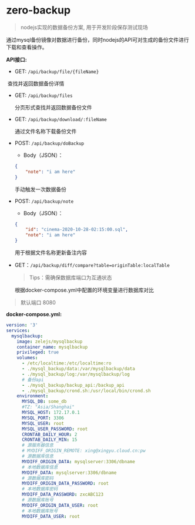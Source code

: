 # zero-backup
> nodejs实现的数据备份方案, 用于开发阶段保存测试现场

通过mysql备份镜像对数据进行备份，同时nodejs的API可对生成的备份文件进行下载和查看操作。

**API接口:**  

- GET: `/api/backup/file/{fileName}` 

​       查找并返回数据备份详情

- GET: `/api/backup/files` 

  分页形式查找并返回数据备份文件

- GET: `/api/backup/download/:fileName`

  通过文件名称下载备份文件

- POST: `/api/backup/doBackup`

  - Body（JSON）：

  ```json
  {
      "note": "i am here"
  }
  ```

  手动触发一次数据备份

- POST: `/api/backup/note`

  - Body（JSON）：

  ```json
  {
      "id": "cinema-2020-10-28-02:15:00.sql",
      "note": "i am here"
  }
  ```

  用于根据文件名称更新备注内容

- GET：`/api/backup/diff/compare?table=originTable:localTable`

  >Tips：需确保数据库端口为互通状态

  根据docker-compose.yml中配置的环境变量进行数据库对比

> 默认端口 8080

**docker-compose.yml:**

```yml
version: '3'
services:
  mysqlbackup:
    image: zelejs/mysqlbackup
    container_name: mysqlbackup
    privileged: true
    volumes:
      - /etc/localtime:/etc/localtime:ro
      - ./mysql_backup/data:/var/mysqlbackup/data
      - ./mysql_backup/log:/var/mysqlbackup/log
      # 备份api
      - ./mysql_backup/backup_api:/backup_api
      - ./mysql_backup/crond.sh:/usr/local/bin/crond.sh
    environment:
      MYSQL_DB: some_db
      #TZ: "Asia/Shanghai"
      MYSQL_HOST: 172.17.0.1
      MYSQL_PORT: 3306
      MYSQL_USER: root
      MYSQL_USER_PASSWORD: root
      CRONTAB_DAILY_HOUR: 2
      CRONTAB_DAILY_MIN: 15
      # 源服务器信息
      # MYDIFF_ORIGIN_REMOTE: xing@xingyu.cloud.cn:pw
      # 源数据库信息
      MYDIFF_ORIGIN_DATA: mysqlserver:3306/dbname
      # 本地数据库信息
      MYDIFF_DATA: mysqlserver:3306/dbname
      # 源数据库密码
      MYDIFF_ORIGIN_DATA_PASSWORD: root
      # 本地数据库密码
      MYDIFF_DATA_PASSWORD: zxcABC123
      # 源数据库账号
      MYDIFF_ORIGIN_DATA_USER: root
      # 本地数据库账号
      MYDIFF_DATA_USER: root
```

